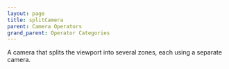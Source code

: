 ```yaml
---
layout: page
title: splitCamera
parent: Camera Operators
grand_parent: Operator Categories
---
```


A camera that splits the viewport into several zones, each using a separate camera.
